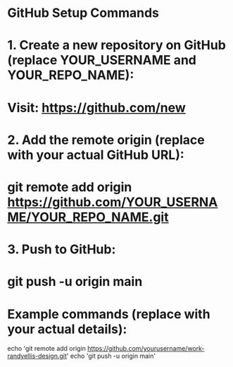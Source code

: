 # GitHub Setup Commands

# 1. Create a new repository on GitHub (replace YOUR_USERNAME and YOUR_REPO_NAME):
# Visit: https://github.com/new

# 2. Add the remote origin (replace with your actual GitHub URL):
# git remote add origin https://github.com/YOUR_USERNAME/YOUR_REPO_NAME.git

# 3. Push to GitHub:
# git push -u origin main

# Example commands (replace with your actual details):
echo 'git remote add origin https://github.com/yourusername/work-randyellis-design.git'
echo 'git push -u origin main'

